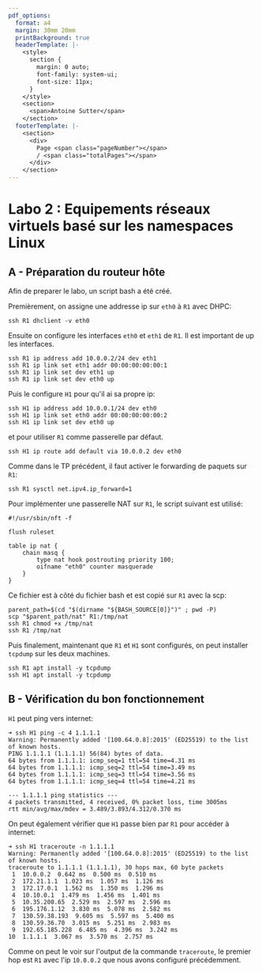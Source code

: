 ```yaml
---
pdf_options:
  format: a4
  margin: 30mm 20mm
  printBackground: true
  headerTemplate: |-
    <style>
      section {
        margin: 0 auto;
        font-family: system-ui;
        font-size: 11px;
      }
    </style>
    <section>
      <span>Antoine Sutter</span>
    </section>
  footerTemplate: |-
    <section>
      <div>
        Page <span class="pageNumber"></span>
        / <span class="totalPages"></span>
      </div>
    </section>
---
```


# Labo 2 : Equipements réseaux virtuels basé sur les namespaces Linux

## A - Préparation du routeur hôte

Afin de preparer le labo, un script bash a été créé.

Premièrement, on assigne une addresse ip sur `eth0` à `R1` avec DHPC:

```
ssh R1 dhclient -v eth0
```

Ensuite on configure les interfaces `eth0` et `eth1` de `R1`. Il est important de up les interfaces.

```
ssh R1 ip address add 10.0.0.2/24 dev eth1
ssh R1 ip link set eth1 addr 00:00:00:00:00:1
ssh R1 ip link set dev eth1 up
ssh R1 ip link set dev eth0 up
```

Puis le configure `H1` pour qu'il ai sa propre ip:

```
ssh H1 ip address add 10.0.0.1/24 dev eth0
ssh H1 ip link set eth0 addr 00:00:00:00:00:2
ssh H1 ip link set dev eth0 up
```

et pour utiliser `R1` comme passerelle par défaut.

```
ssh H1 ip route add default via 10.0.0.2 dev eth0
```

Comme dans le TP précédent, il faut activer le forwarding de paquets sur `R1`:

```
ssh R1 sysctl net.ipv4.ip_forward=1
```

Pour implémenter une passerelle NAT sur `R1`, le script suivant est utilisé:

```
#!/usr/sbin/nft -f

flush ruleset

table ip nat {
    chain masq {
        type nat hook postrouting priority 100;
        oifname "eth0" counter masquerade
    }
}
```

Ce fichier est à côté du fichier bash et est copié sur `R1` avec la scp:

```
parent_path=$(cd "$(dirname "${BASH_SOURCE[0]}")" ; pwd -P)
scp "$parent_path/nat" R1:/tmp/nat
ssh R1 chmod +x /tmp/nat
ssh R1 /tmp/nat
```

Puis finalement, maintenant que `R1` et `H1` sont configurés, on peut installer `tcpdump` sur les deux machines.

```
ssh R1 apt install -y tcpdump
ssh H1 apt install -y tcpdump
```

## B - Vérification du bon fonctionnement

`H1` peut ping vers internet:

```
➜ ssh H1 ping -c 4 1.1.1.1
Warning: Permanently added '[100.64.0.8]:2015' (ED25519) to the list of known hosts.
PING 1.1.1.1 (1.1.1.1) 56(84) bytes of data.
64 bytes from 1.1.1.1: icmp_seq=1 ttl=54 time=4.31 ms
64 bytes from 1.1.1.1: icmp_seq=2 ttl=54 time=3.49 ms
64 bytes from 1.1.1.1: icmp_seq=3 ttl=54 time=3.56 ms
64 bytes from 1.1.1.1: icmp_seq=4 ttl=54 time=4.21 ms

--- 1.1.1.1 ping statistics ---
4 packets transmitted, 4 received, 0% packet loss, time 3005ms
rtt min/avg/max/mdev = 3.489/3.893/4.312/0.370 ms
```

On peut également vérifier que `H1` passe bien par `R1` pour accéder à internet:

```
➜ ssh H1 traceroute -n 1.1.1.1
Warning: Permanently added '[100.64.0.8]:2015' (ED25519) to the list of known hosts.
traceroute to 1.1.1.1 (1.1.1.1), 30 hops max, 60 byte packets
 1  10.0.0.2  0.642 ms  0.500 ms  0.510 ms
 2  172.21.1.1  1.023 ms  1.057 ms  1.126 ms
 3  172.17.0.1  1.562 ms  1.350 ms  1.296 ms
 4  10.10.0.1  1.479 ms  1.456 ms  1.401 ms
 5  10.35.200.65  2.529 ms  2.597 ms  2.596 ms
 6  195.176.1.12  3.830 ms  5.078 ms  2.582 ms
 7  130.59.38.193  9.605 ms  5.597 ms  5.400 ms
 8  130.59.36.70  3.015 ms  5.251 ms  2.983 ms
 9  192.65.185.228  6.485 ms  4.396 ms  3.242 ms
10  1.1.1.1  3.067 ms  3.570 ms  2.757 ms
```

Comme on peut le voir sur l'output de la commande `traceroute`, le premier hop est `R1` avec l'ip `10.0.0.2` que nous avons configuré précédemment.
